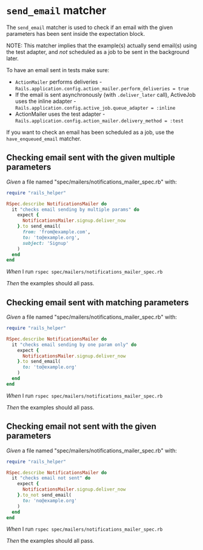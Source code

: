 # `send_email` matcher

The `send_email` matcher is used to check if an email with the given parameters has been sent inside the expectation block.

  NOTE: This matcher implies that the example(s) actually send email(s) using the test adapter, and *not* scheduled as a job to be sent in the background later.

  To have an email sent in tests make sure:
  - `ActionMailer` performs deliveries - `Rails.application.config.action_mailer.perform_deliveries = true`
  - If the email is sent asynchronously (with `.deliver_later` call), ActiveJob uses the inline adapter - `Rails.application.config.active_job.queue_adapter = :inline`
  - ActionMailer uses the test adapter - `Rails.application.config.action_mailer.delivery_method = :test`

  If you want to check an email has been scheduled as a job, use the `have_enqueued_email` matcher.

## Checking email sent with the given multiple parameters

_Given_ a file named "spec/mailers/notifications_mailer_spec.rb" with:

```ruby
require "rails_helper"

RSpec.describe NotificationsMailer do
  it "checks email sending by multiple params" do
    expect {
      NotificationsMailer.signup.deliver_now
    }.to send_email(
      from: 'from@example.com',
      to: 'to@example.org',
      subject: 'Signup'
    )
  end
end
```

_When_ I run `rspec spec/mailers/notifications_mailer_spec.rb`

_Then_ the examples should all pass.

## Checking email sent with matching parameters

_Given_ a file named "spec/mailers/notifications_mailer_spec.rb" with:

```ruby
require "rails_helper"

RSpec.describe NotificationsMailer do
  it "checks email sending by one param only" do
    expect {
      NotificationsMailer.signup.deliver_now
    }.to send_email(
      to: 'to@example.org'
    )
  end
end
```

_When_ I run `rspec spec/mailers/notifications_mailer_spec.rb`

_Then_ the examples should all pass.

## Checking email not sent with the given parameters

_Given_ a file named "spec/mailers/notifications_mailer_spec.rb" with:

```ruby
require "rails_helper"

RSpec.describe NotificationsMailer do
  it "checks email not sent" do
    expect {
      NotificationsMailer.signup.deliver_now
    }.to_not send_email(
      to: 'no@example.org'
    )
  end
end
```

_When_ I run `rspec spec/mailers/notifications_mailer_spec.rb`

_Then_ the examples should all pass.
